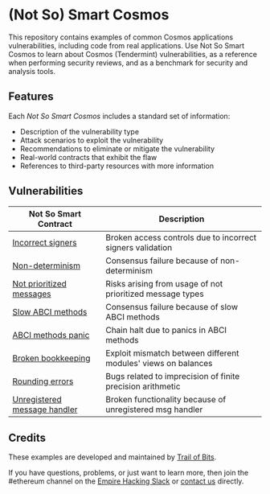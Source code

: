 # (Not So) Smart Cosmos

This repository contains examples of common Cosmos applications vulnerabilities, including code from real applications. Use Not So Smart Cosmos to learn about Cosmos (Tendermint) vulnerabilities, as a reference when performing security reviews, and as a benchmark for security and analysis tools.

## Features

Each _Not So Smart Cosmos_ includes a standard set of information:

* Description of the vulnerability type
* Attack scenarios to exploit the vulnerability
* Recommendations to eliminate or mitigate the vulnerability
* Real-world contracts that exhibit the flaw
* References to third-party resources with more information

## Vulnerabilities

| Not So Smart Contract | Description |
| --- | --- |
| [Incorrect signers](incorrect_getsigners) | Broken access controls due to incorrect signers validation |
| [Non-determinism](non_determinism) | Consensus failure because of non-determinism |
| [Not prioritized messages](messages_priority) | Risks arising from usage of not prioritized message types |
| [Slow ABCI methods](abci_fast) | Consensus failure because of slow ABCI methods |
| [ABCI methods panic](abci_panic) | Chain halt due to panics in ABCI methods |
| [Broken bookkeeping](broken_bookkeeping) | Exploit mismatch between different modules' views on balances |
| [Rounding errors](rounding_errors) | Bugs related to imprecision of finite precision arithmetic |
| [Unregistered message handler](unregistered_msg_handler) | Broken functionality because of unregistered msg handler |

## Credits

These examples are developed and maintained by [Trail of Bits](https://www.trailofbits.com/).

If you have questions, problems, or just want to learn more, then join the #ethereum channel on the [Empire Hacking Slack](https://empireslacking.herokuapp.com/) or [contact us](https://www.trailofbits.com/contact/) directly.
